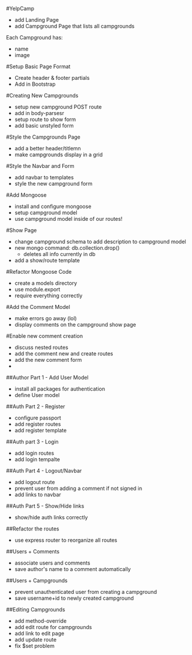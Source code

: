 #YelpCamp

* add Landing Page
* add Campground Page that lists all campgrounds

Each Campground has:
  * name
  * image

#Setup Basic Page Format
  * Create header & footer partials
  * Add in Bootstrap

#Creating New Campgrounds
  * setup new campground POST route
  * add in body-parsesr
  * setup route to show form
  * add basic unstyled form
  
#Style the Campgrounds Page
  * add a better header/titlemn
  * make campgrounds display in a grid
  
#Style the Navbar and Form
  * add navbar to templates
  * style the new campground form
  
#Add Mongoose
  * install and configure mongoose
  * setup campground model
  * use campground model inside of our routes!
   
#Show Page
  * change campground schema to add description to campground model
  * new mongo command: db.collection.drop()
    * deletes all info currently in db 
  * add a show/route template

#Refactor Mongoose Code
  * create a models directory
  * use module.export
  * require everything correctly

#Add the Comment Model
  * make errors go away (lol)
  * display comments on the campground show page
  
#Enable new comment creation
  * discuss nested routes
  * add the comment new and create routes
  * add the new comment form
  * 
##Author Part 1 - Add User Model
  * install all packages for authentication
  * define User model
  
##Auth Part 2 - Register
  * configure passport
  * add register routes
  * add register template
  
##Auth part 3 - Login
  * add login routes
  * add login tempalte
  
##Auth Part 4 - Logout/Navbar 
 * add logout route
 * prevent user from adding a comment if not signed in
 * add links to navbar
 
##Auth Part 5 - Show/Hide links
 * show/hide auth links correctly

##Refactor the routes
  * use express router to reorganize all routes
  
##Users + Comments
  * associate users and comments
  * save author's name to a comment automatically
  
##Users + Campgrounds
  * prevent unauthenticated user from creating a campground
  * save username+id to newly created campground
  
##Editing Campgrounds
  * add method-override
  * add edit route for campgrounds
  * add link to edit page
  * add update route
  * fix $set problem